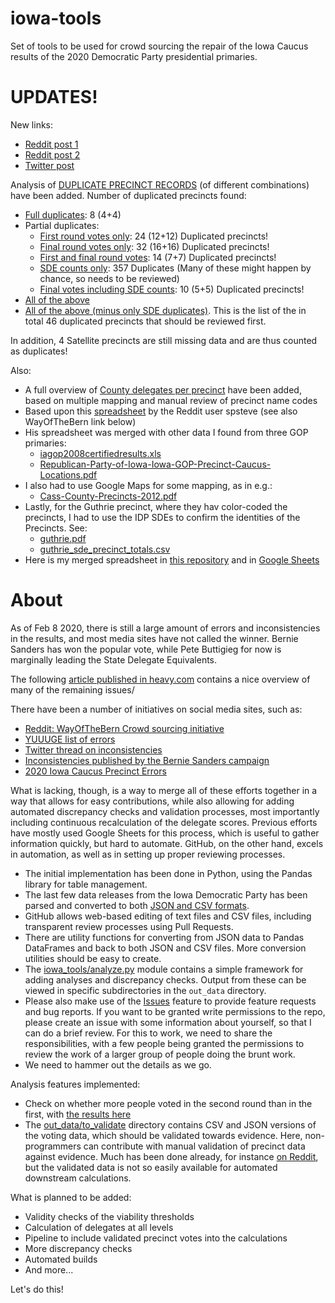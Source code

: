 # iowa-tools

Set of tools to be used for crowd sourcing the repair of the Iowa Caucus results of the 2020 Democratic Party presidential primaries.

# UPDATES!
New links:
- [Reddit post 1](https://www.reddit.com/r/WayOfTheBern/comments/f185am/iowa_full_analysis_of_duplicated_precincts_needs/)
- [Reddit post 2](https://www.reddit.com/r/WayOfTheBern/comments/f18vsk/breaking_46_iowa_precincts_found_with_full_or/)
- [Twitter post](https://twitter.com/ker_shus/status/1226499391743238144)

Analysis of [DUPLICATE PRECINCT RECORDS](data/duplicated_precincts) (of different combinations) have been added. Number of duplicated precincts found:
- [Full duplicates](data/duplicated_precincts/first_final_sde_duplicates.csv): 8 (4+4)
- Partial duplicates:
  - [First round votes only](data/duplicated_precincts/first_duplicates.csv): 24 (12+12) Duplicated precincts!
  - [Final round votes only](data/duplicated_precincts/final_duplicates.csv): 32 (16+16) Duplicated precincts!
  - [First and final round votes](data/duplicated_precincts/first_final_duplicates.csv): 14 (7+7) Duplicated precincts!
  - [SDE counts only](data/duplicated_precincts/sde_duplicates.csv): 357 Duplicates (Many of these might happen by chance, so needs to be reviewed)
  - [Final votes including SDE counts](data/duplicated_precincts/final_sde_duplicates.csv): 10 (5+5) Duplicated precincts!
- [All of the above](data/duplicated_precincts/all_duplicates.csv)
- [All of the above (minus only SDE duplicates)](data/duplicated_precincts/all_duplicates_minus_sde.csv). This is the list of the in total 46 duplicated precincts that should be reviewed first.  

In addition, 4 Satellite precincts are still missing data and are thus counted as duplicates!

Also:

- A full overview of [County delegates per precinct](ref_data/ipd-precinct-delegates-mapped.csv) have been added, based on multiple mapping and manual review of precinct name codes
- Based upon this [spreadsheet](https://docs.google.com/spreadsheets/d/1mNtJ94lUrKwwX6-q2b_YQvg4EOQ92BsnKiCyLrgrBTo) by the Reddit user spsteve (see also WayOfTheBern link below)
- His spreadsheet was merged with other data I found from three GOP primaries:
  - [iagop2008certifiedresults.xls](https://github.com/iowa-caucus/iowa-tools/blob/master/docs/iagop2008certifiedresults.xls)
  - [Republican-Party-of-Iowa-Iowa-GOP-Precinct-Caucus-Locations.pdf](docs/Republican-Party-of-Iowa-Iowa-GOP-Precinct-Caucus-Locations.pdf)
- I also had to use Google Maps for some mapping, as in e.g.:
  - [Cass-County-Precincts-2012.pdf](docs/Cass-County-Precincts-2012.pdf)
- Lastly, for the Guthrie precinct, where they hav color-coded the precincts, I had to use the IDP SDEs to confirm the identities of the Precincts. See:
  - [guthrie.pdf](docs/guthrie.pdf)
  - [guthrie_sde_precinct_totals.csv](guthrie_sde_precinct_totals.csv)
- Here is my merged spreadsheet in [this repository](data/precinct_delegates/name_mapping.csv) and in [Google Sheets](https://docs.google.com/spreadsheets/d/1DW4FoAqhUCbX7Qm0ufGy94GwcVnBpYqnbpCZwsTjFCc/edit?usp=sharing)

# About

As of Feb 8 2020, there is still a large amount of errors and inconsistencies in the results, and most media sites have not called the 
winner. Bernie Sanders has won the popular vote, while Pete Buttigieg for now is marginally leading the State Delegate Equivalents.

The following [article published in heavy.com](https://heavy.com/news/2020/02/iowa-caucus-results-state-delegates/) contains a nice 
overview of many of the remaining issues/

There have been a number of initiatives on social media sites, such as:

- [Reddit: WayOfTheBern Crowd sourcing initiative](https://www.reddit.com/r/WayOfTheBern/comments/ezjlwq/crowd_source_help_needed_asap/)
- [YUUUGE list of errors](https://www.reddit.com/r/SandersForPresident/comments/ezl7iw/iowa_caucus_list_of_errors_in_official_data/?sort=new)
- [Twitter thread on inconsistencies](https://twitter.com/Taniel/status/1225597027851100160)
- [Inconsistencies published by the Bernie Sanders campaign](https://twitter.com/IAStartingLine/status/1225615234196557825)
- [2020 Iowa Caucus Precinct Errors](https://docs.google.com/spreadsheets/d/1JLQvIHaasTYTPOeEPKXquNPx9VCvJNNzCIJlxEkrBfQ/edit#gid=0)

What is lacking, though, is a way to merge all of these efforts together in a way that allows for easy contributions, while also 
allowing for adding automated discrepancy checks and validation processes, most importantly including continuous recalculation of 
the delegate scores. Previous efforts have mostly used Google Sheets for this process, which is useful to gather information quickly,
but hard to automate. GitHub, on the other hand, excels in automation, as well as in setting up proper reviewing processes.

- The initial implementation has been done in Python, using the Pandas library for table management.
- The last few data releases from the Iowa Democratic Party has been parsed and converted to both [JSON and CSV formats](out_data/idp-2020-02-08-100).
- GitHub allows web-based editing of text files and CSV files, including transparent review processes using Pull Requests.
- There are utility functions for converting from JSON data to Pandas DataFrames and back to both JSON and CSV files. More 
conversion utilities should be easy to create.
- The [iowa_tools/analyze.py](iowa_tools/analyze.py) module contains a simple framework for adding analyses and discrepancy checks. 
Output from these can be viewed in specific subdirectories in the `out_data` directory.
- Please also make use of the [Issues](issues) feature to provide feature requests and bug reports. If you want to be granted write 
permissions to the repo, please create an issue with some information about yourself, so that I can do a brief review. For this to 
work, we need to share the responsibilities, with a few people being granted the permissions to review the work of a larger group of 
people doing the brunt work.
- We need to hammer out the details as we go.

Analysis features implemented:

- Check on whether more people voted in the second round than in the first, with [the results here](out_data/more_final_votes/more_votes.csv)
- The [out_data/to_validate](out_data/to_validate) directory contains CSV and JSON versions of the voting data, which should be 
validated towards evidence. Here, non-programmers can contribute with manual validation of precinct data against evidence. Much has been done already, for instance [on Reddit](https://www.reddit.com/r/WayOfTheBern/comments/ezjlwq/crowd_source_help_needed_asap/), but the validated data is not so easily available for automated downstream calculations.

What is planned to be added:

- Validity checks of the viability thresholds
- Calculation of delegates at all levels
- Pipeline to include validated precinct votes into the calculations 
- More discrepancy checks
- Automated builds
- And more...

Let's do this!
